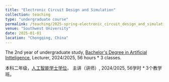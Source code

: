 ```yaml
---
title: "Electronic Circuit Design and Simulation"
collection: teaching
type: "undergraduate course"
permalink: /teaching/2025-spring-electronic_circuit_design_and_simulation
venue: "Southwest University"
date: 2025-01-01
location: "Chongqing, China"
---
```


The 2nd year of undergraduate study, [Bachelor's Degree in Artificial Intteligence](https://ai.swu.edu.cn/jyjx/bks/zyjj.htm), Lecturer, 2024/2025, 56 hours * 3 classes.

本科二年级，[人工智能学士学位](https://ai.swu.edu.cn/jyjx/bks/zyjj.htm)， 主讲（讲师）, 2024/2025, 56学时 * 3个教学班。